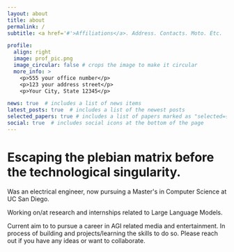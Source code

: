 ```yaml
---
layout: about
title: about
permalink: /
subtitle: <a href='#'>Affiliations</a>. Address. Contacts. Moto. Etc.

profile:
  align: right
  image: prof_pic.png
  image_circular: false # crops the image to make it circular
  more_info: >
    <p>555 your office number</p>
    <p>123 your address street</p>
    <p>Your City, State 12345</p>

news: true  # includes a list of news items
latest_posts: true  # includes a list of the newest posts
selected_papers: true # includes a list of papers marked as "selected={true}"
social: true  # includes social icons at the bottom of the page
---
```


# Escaping the plebian matrix before the technological singularity. 

Was an electrical engineer, now pursuing a Master's in Computer Science at UC San Diego. 

Working on/at research and internships related to Large Language Models.

Current aim to to pursue a career in AGI related media and entertainment. In process of building  and projects/learning the skills to do so. Please reach out if you have any ideas or want to collaborate.
